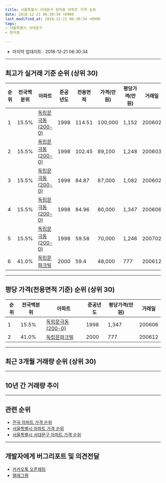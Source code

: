 ```yaml
---
title: 서울특별시 서대문구 현저동 아파트 가격 순위
date: 2018-12-21 06:30:34 +0900
last_modified_at: 2018-12-21 06:30:34 +0900
tags:
- 서울특별시 서대문구
- 현저동

---
```


* 마지막 업데이트 : 2018-12-21 06:30:34

---

## 최고가 실거래 기준 순위 (상위 30)


|순위|전국백분위|아파트|준공년도|전용면적|가격(만원)|평당가격(만원)|거래일|
|---|---|---|---|---|---|---|---|
|1|15.5%|[독립문극동(200-0)](https://search.naver.com/search.naver?query=%EC%84%9C%EC%9A%B8%ED%8A%B9%EB%B3%84%EC%8B%9C+%EC%84%9C%EB%8C%80%EB%AC%B8%EA%B5%AC+%ED%98%84%EC%A0%80%EB%8F%99+%EB%8F%85%EB%A6%BD%EB%AC%B8%EA%B7%B9%EB%8F%99%28200-0%29)|1998|114.51|100,000|1,152|200602|
|2|15.5%|[독립문극동(200-0)](https://search.naver.com/search.naver?query=%EC%84%9C%EC%9A%B8%ED%8A%B9%EB%B3%84%EC%8B%9C+%EC%84%9C%EB%8C%80%EB%AC%B8%EA%B5%AC+%ED%98%84%EC%A0%80%EB%8F%99+%EB%8F%85%EB%A6%BD%EB%AC%B8%EA%B7%B9%EB%8F%99%28200-0%29)|1998|102.45|89,100|1,248|200603|
|3|15.5%|[독립문극동(200-0)](https://search.naver.com/search.naver?query=%EC%84%9C%EC%9A%B8%ED%8A%B9%EB%B3%84%EC%8B%9C+%EC%84%9C%EB%8C%80%EB%AC%B8%EA%B5%AC+%ED%98%84%EC%A0%80%EB%8F%99+%EB%8F%85%EB%A6%BD%EB%AC%B8%EA%B7%B9%EB%8F%99%28200-0%29)|1998|84.87|87,000|1,082|200602|
|4|15.5%|[독립문극동(200-0)](https://search.naver.com/search.naver?query=%EC%84%9C%EC%9A%B8%ED%8A%B9%EB%B3%84%EC%8B%9C+%EC%84%9C%EB%8C%80%EB%AC%B8%EA%B5%AC+%ED%98%84%EC%A0%80%EB%8F%99+%EB%8F%85%EB%A6%BD%EB%AC%B8%EA%B7%B9%EB%8F%99%28200-0%29)|1998|84.96|80,000|1,347|200606|
|5|15.5%|[독립문극동(200-0)](https://search.naver.com/search.naver?query=%EC%84%9C%EC%9A%B8%ED%8A%B9%EB%B3%84%EC%8B%9C+%EC%84%9C%EB%8C%80%EB%AC%B8%EA%B5%AC+%ED%98%84%EC%A0%80%EB%8F%99+%EB%8F%85%EB%A6%BD%EB%AC%B8%EA%B7%B9%EB%8F%99%28200-0%29)|1998|59.58|70,000|1,246|200702|
|6|41.0%|[독립문파크빌](https://search.naver.com/search.naver?query=%EC%84%9C%EC%9A%B8%ED%8A%B9%EB%B3%84%EC%8B%9C+%EC%84%9C%EB%8C%80%EB%AC%B8%EA%B5%AC+%ED%98%84%EC%A0%80%EB%8F%99+%EB%8F%85%EB%A6%BD%EB%AC%B8%ED%8C%8C%ED%81%AC%EB%B9%8C)|2000|59.4|48,000|777|200612|


---

## 평당 가격(전용면적 기준) 순위 (상위 30)


|순위|전국백분위|아파트|준공년도|평당가격(만원)|거래일|
|---|---|---|---|---|---|
|1|15.5%|[독립문극동(200-0)](https://search.naver.com/search.naver?query=%EC%84%9C%EC%9A%B8%ED%8A%B9%EB%B3%84%EC%8B%9C+%EC%84%9C%EB%8C%80%EB%AC%B8%EA%B5%AC+%ED%98%84%EC%A0%80%EB%8F%99+%EB%8F%85%EB%A6%BD%EB%AC%B8%EA%B7%B9%EB%8F%99%28200-0%29)|1998|1,347|200606|
|2|41.0%|[독립문파크빌](https://search.naver.com/search.naver?query=%EC%84%9C%EC%9A%B8%ED%8A%B9%EB%B3%84%EC%8B%9C+%EC%84%9C%EB%8C%80%EB%AC%B8%EA%B5%AC+%ED%98%84%EC%A0%80%EB%8F%99+%EB%8F%85%EB%A6%BD%EB%AC%B8%ED%8C%8C%ED%81%AC%EB%B9%8C)|2000|777|200612|


---

## 최근 3개월 거래량 순위 (상위 30)


<div style="width:100%;">
    <canvas id="deal_count_ranking" height="250"></canvas>
</div>


<script>
new Chart(document.getElementById("deal_count_ranking"), {
    type: 'horizontalBar',
    data: {
        labels: ['독립문극동(200-0)', '독립문파크빌'],
        datasets: [{
            label: '실거래 수',
            data: [3, 1],
            borderColor: "rgba(255, 0, 128, 1)",
            backgroundColor: "rgba(255, 0, 128, 0.5)",
            fill: false,
        }]
    },
    options: {
        responsive: true,
        title: {
            display: true,
            text: '최근 3개월 거래량 순위'
        },
        tooltips: {
            mode: 'index',
            intersect: false,
            callbacks: {
                title: function(tooltipItems, data) {
                    return "실거래 수:";
                },
                label: function(tooltipItem, data) {
                    return data.labels[tooltipItem.index] + ": " + tooltipItem.xLabel;
                }
            }
        },
        hover: {
            mode: 'nearest',
            intersect: true
        },
        scales: {
            xAxes: [{
                display: true,
                scaleLabel: {
                    display: true,
                    labelString: '실거래 수'
                },
                ticks: {
                    suggestedMin: 0,
                }
            }],
            yAxes: [{
                display: true,
                ticks: {
                    autoSkip: false,
                    callback: function(value, index, values) {
                        if (value.length > 15)
                            return value.substr(0, 13) + "...";
                        else
                            return value;
                    }
                },
                scaleLabel: {
                    display: false,
                }
            }]
        }
    }
});

</script>


---

## 10년 간 거래량 추이


<div style="width:100%;">
    <canvas id="deal_progress" height="250"></canvas>
</div>

<script>
new Chart(document.getElementById("deal_progress"), {
    type: 'line',
    data: {
        labels: ['200812','200901','200902','200903','200904','200905','200906','200907','200908','200909','200910','200911','200912','201001','201002','201003','201004','201005','201006','201007','201008','201009','201010','201011','201012','201101','201102','201103','201104','201105','201106','201107','201108','201109','201110','201111','201112','201201','201202','201203','201204','201205','201206','201207','201208','201209','201210','201211','201212','201301','201302','201303','201304','201305','201306','201307','201308','201309','201310','201311','201312','201401','201402','201403','201404','201405','201406','201407','201408','201409','201410','201411','201412','201501','201502','201503','201504','201505','201506','201507','201508','201509','201510','201511','201512','201601','201602','201603','201604','201605','201606','201607','201608','201609','201610','201611','201612','201701','201702','201703','201704','201705','201706','201707','201708','201709','201710','201711','201712','201801','201802','201803','201804','201805','201806','201807','201808','201809','201810','201811','201812'],
        datasets: [{
            label: '실거래 수',
            pointRadius: 1,
            data: [0, 4, 4, 7, 9, 13, 15, 5, 27, 11, 3, 2, 6, 4, 2, 16, 4, 2, 4, 2, 3, 4, 4, 9, 10, 8, 7, 7, 5, 7, 0, 4, 14, 4, 2, 7, 6, 4, 2, 4, 1, 6, 2, 2, 2, 3, 5, 6, 2, 2, 6, 3, 8, 9, 4, 3, 7, 5, 10, 7, 5, 11, 7, 8, 9, 15, 9, 3, 13, 9, 8, 9, 11, 11, 5, 17, 13, 8, 19, 11, 9, 13, 13, 6, 5, 3, 4, 7, 7, 11, 15, 11, 13, 18, 8, 9, 4, 4, 10, 4, 12, 21, 10, 7, 5, 13, 10, 7, 10, 12, 9, 9, 4, 6, 13, 6, 8, 9, 3, 1, 0],
            borderColor: "rgba(255, 201, 14, 1)",
            backgroundColor: "rgba(255, 201, 14, 0.5)",
            fill: true,
        }]
    },
    options: {
        responsive: true,
        title: {
            display: true,
            text: '10년간 거래량 추이'
        },
        tooltips: {
            mode: 'index',
            intersect: false,
        },
        hover: {
            mode: 'nearest',
            intersect: true
        },
        scales: {
            xAxes: [{
                display: true,
                scaleLabel: {
                    display: true,
                    labelString: '년/월'
                }
            }],
            yAxes: [{
                display: true,
                ticks: {
                    suggestedMin: 0,
                },
                scaleLabel: {
                    display: true,
                    labelString: '실거래 수'
                }
            }]
        }
    }
});

</script>


---

## 관련 순위

- [전국 아파트 가격 순위](https://inasie.github.io/apt-ranking/전국)
- [서울특별시 아파트 가격 순위](https://inasie.github.io/apt-ranking/서울특별시)
- [서울특별시 서대문구 아파트 가격 순위](https://inasie.github.io/apt-ranking/서울특별시-서대문구)


---

## 개발자에게 버그리포트 및 의견전달

- [카카오톡 오픈채팅](https://open.kakao.com/o/gLJUAP4)
- [텔레그램](https://t.me/inasie)

